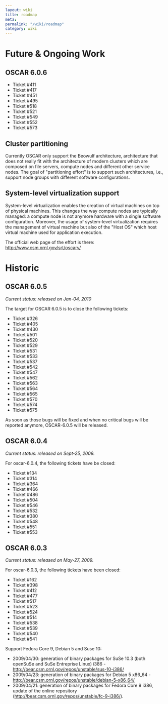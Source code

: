 ```yaml
---
layout: wiki
title: roadmap
meta: 
permalink: "/wiki/roadmap"
category: wiki
---
```

<!-- Name: roadmap -->
<!-- Version: 51 -->
<!-- Author: valleegr -->


# Future & Ongoing Work

## OSCAR 6.0.6

  * Ticket #411
  * Ticket #417
  * Ticket #451
  * Ticket #495
  * Ticket #518
  * Ticket #521
  * Ticket #549
  * Ticket #552
  * Ticket #573

## Cluster partitioning

Currently OSCAR only support the Beowulf architecture, architecture that does not really fit with the architecture of modern clusters which are composed on file servers, compute nodes and different other service nodes. The goal of "partitioning effort" is to support such architectures, i.e., support node groups with different software configurations.

## System-level virtualization support

System-level virtualization enables the creation of virtual machines on top of physical machines. This changes the way compute nodes are typically managed: a compute node is not anymore hardware with a single software configuration. Moreover, the usage of system-level virtualization requires the management of virtual machine but also of the "Host OS" which host virtual machine used for application execution.

The official web page of the effort is there: http://www.csm.ornl.gov/srt/oscarv/

# Historic

## OSCAR 6.0.5

*Current status: released on Jan-04, 2010*

The target for OSCAR 6.0.5 is to close the following tickets:

  * Ticket #326
  * Ticket #405
  * Ticket #430
  * Ticket #501
  * Ticket #520
  * Ticket #529
  * Ticket #531
  * Ticket #533
  * Ticket #537
  * Ticket #542
  * Ticket #547
  * Ticket #562
  * Ticket #563
  * Ticket #564
  * Ticket #565
  * Ticket #570
  * Ticket #574
  * Ticket #575

As soon as those bugs will be fixed and when no critical bugs will be reported anymore, OSCAR-6.0.5 will be released.


## OSCAR 6.0.4

*Current status: released on Sept-25, 2009.*

For oscar-6.0.4, the following tickets have be closed:
  * Ticket #134
  * Ticket #314
  * Ticket #364
  * Ticket #466
  * Ticket #486
  * Ticket #504
  * Ticket #546
  * Ticket #532
  * Ticket #380
  * Ticket #548
  * Ticket #551
  * Ticket #553

## OSCAR 6.0.3

*Current status: released on May-27, 2009.*

For oscar-6.0.3, the following tickets have been closed:
  * Ticket #162
  * Ticket #398
  * Ticket #412
  * Ticket #477
  * Ticket #517
  * Ticket #523
  * Ticket #524
  * Ticket #514
  * Ticket #538
  * Ticket #539
  * Ticket #540
  * Ticket #541

Support Fedora Core 9, Debian 5 and Suse 10:
  * 2009/04/30: generation of binary packages for SuSe 10.3 (both openSuSe and SuSe Entreprise Linux) i386 - http://bear.csm.ornl.gov/repos/unstable/sus-10-i386/
  * 2009/04/23: generation of binary packages for Debian 5 x86_64 - http://bear.csm.ornl.gov/repos/unstable/debian-5-x86_64/
  * 2009/04/21: generation of binary packages for Fedora Core 9 i386, update of the online repository (http://bear.csm.ornl.gov/repos/unstable/fc-9-i386/).